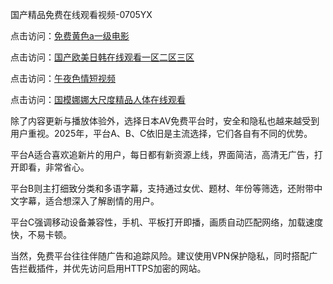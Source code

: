
国产精品免费在线观看视频-0705YX

点击访问：<a href="https://fdhf-454.pages.dev/">免费黄色a一级电影</a>

点击访问：<a href="https://bered.pages.dev/">国产欧美日韩在线观看一区二区三区</a>

点击访问：<a href="https://rtj-3zo.pages.dev/">午夜色情短视频</a>

点击访问：<a href="https://vassv.pages.dev/">国模娜娜大尺度精品人体在线观看</a>

除了内容更新与播放体验外，选择日本AV免费平台时，安全和隐私也越来越受到用户重视。2025年，平台A、B、C依旧是主流选择，它们各自有不同的优势。

平台A适合喜欢追新片的用户，每日都有新资源上线，界面简洁，高清无广告，打开即看，非常省心。

平台B则主打细致分类和多语字幕，支持通过女优、题材、年份等筛选，还附带中文字幕，适合想深入了解剧情的用户。

平台C强调移动设备兼容性，手机、平板打开即播，画质自动匹配网络，加载速度快，不易卡顿。

当然，免费平台往往伴随广告和追踪风险。建议使用VPN保护隐私，同时搭配广告拦截插件，并优先访问启用HTTPS加密的网站。

<span style="display:none;">[Canonical link](https://github.com/chin20250705/so98 ）</span>
